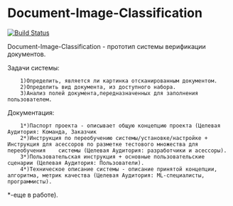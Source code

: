 # Document-Image-Classification
[![Build Status](https://travis-ci.org/Eldar7/Document-Image-Classification.svg?branch=master)](https://travis-ci.org/Eldar7/Document-Image-Classification)

Document-Image-Classification - прототип системы верификации документов.

Задачи системы:

        1)Определить, является ли картинка отсканированным документом.
        2)Определить вид документа, из доступного набора.
        3)Анализ полей документа,передназначенных для заполнения пользователем.
        
Документация:

        1*)Паспорт проекта - описывает общую концепцию проекта (Целевая Аудитория: Команда, Заказчик
        2*)Инструкция по переобучению системы/установке/настройке + Инструкция для асессоров по разметке тестового множества для                   переобучения    системы (Целевая Аудитория: разработчики и асессоры).
        3*)Пользовательская инструкция + основные пользовательские сценарии (Целевая Аудитория: Пользователи).
        4*)Техническое описание системы - описание принятой концепции, алгоритма, метрик качества (Целевая Аудитория: ML-специалисты,               программисты).
*-еще в работе).
